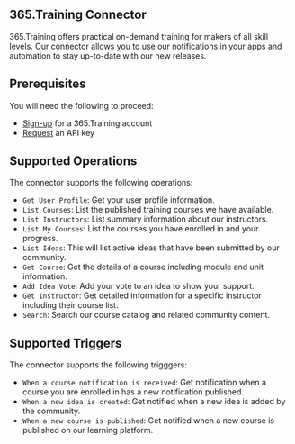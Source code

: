 
## 365.Training Connector
365.Training offers practical on-demand training for makers of all skill levels.  Our connector allows you to use our notifications in your apps and automation to stay up-to-date with our new releases.


## Prerequisites
You will need the following to proceed:
* [Sign-up](https://365.training/Account/SignIn) for a 365.Training account
* [Request](https://365l.ink/ConnectorAPIRequest) an API key 



## Supported Operations
The connector supports the following operations:
* `Get User Profile`: Get your user profile information.
* `List Courses`: List the published training courses we have available.
* `List Instructors`: List summary information about our instructors.
* `List My Courses`: List the courses you have enrolled in and your progress.
* `List Ideas`: This will list active ideas that have been submitted by our community.
* `Get Course`: Get the details of a course including module and unit information.
* `Add Idea Vote`: Add your vote to an idea to show your support.
* `Get Instructor`: Get detailed information for a specific instructor including their course list.
* `Search`: Search our course catalog and related community content.



## Supported Triggers
The connector supports the following trigggers:
* `When a course notification is received`: Get notification when a course you are enrolled in has a new notification published.
* `When a new idea is created`: Get notified when a new idea is added by the community.
* `When a new course is published`: Get notified when a new course is published on  our learning platform.
